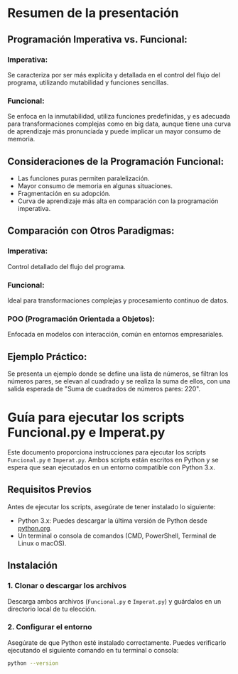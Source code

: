 # Resumen de la presentación

## Programación Imperativa vs. Funcional:
### Imperativa: 
Se caracteriza por ser más explícita y detallada en el control del flujo del programa, utilizando mutabilidad y funciones sencillas.
### Funcional: 
Se enfoca en la inmutabilidad, utiliza funciones predefinidas, y es adecuada para transformaciones complejas como en big data, aunque tiene una curva de aprendizaje más pronunciada y puede implicar un mayor consumo de memoria.

## Consideraciones de la Programación Funcional:
* Las funciones puras permiten paralelización.
* Mayor consumo de memoria en algunas situaciones.
* Fragmentación en su adopción.
* Curva de aprendizaje más alta en comparación con la programación imperativa.

## Comparación con Otros Paradigmas:
### Imperativa: 
Control detallado del flujo del programa.
### Funcional: 
Ideal para transformaciones complejas y procesamiento continuo de datos.
### POO (Programación Orientada a Objetos): 
Enfocada en modelos con interacción, común en entornos empresariales.

## Ejemplo Práctico:
Se presenta un ejemplo donde se define una lista de números, se filtran los números pares, se elevan al cuadrado y se realiza la suma de ellos, con una salida esperada de "Suma de cuadrados de números pares: 220".

# Guía para ejecutar los scripts Funcional.py e Imperat.py

Este documento proporciona instrucciones para ejecutar los scripts `Funcional.py` e `Imperat.py`. Ambos scripts están escritos en Python y se espera que sean ejecutados en un entorno compatible con Python 3.x.

## Requisitos Previos

Antes de ejecutar los scripts, asegúrate de tener instalado lo siguiente:

- Python 3.x: Puedes descargar la última versión de Python desde [python.org](https://www.python.org/downloads/).
- Un terminal o consola de comandos (CMD, PowerShell, Terminal de Linux o macOS).

## Instalación

### 1. Clonar o descargar los archivos

Descarga ambos archivos (`Funcional.py` e `Imperat.py`) y guárdalos en un directorio local de tu elección.

### 2. Configurar el entorno

Asegúrate de que Python esté instalado correctamente. Puedes verificarlo ejecutando el siguiente comando en tu terminal o consola:

```sh
python --version
